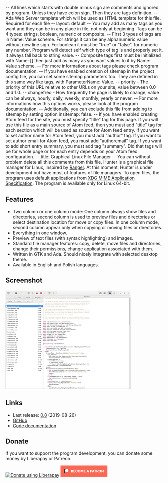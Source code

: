 -- All lines which starts with double minus sign are comments and ignored by program. Unless they have colon sign. Then they are tags definition.
-- Ada Web Server template which will be used as HTML template for this file. Required for each file
-- layout: default
-- You may add as many tags as you want and they can be in any place in file, not only at beginning. Tags can be 4 types: strings, boolean, numeric or composite.
-- First 3 types of tags are in Name: Value scheme. For strings it can be any alphanumeric value without new line sign. For boolean it must be "true" or "false", for numeric any number. Program will detect self which type of tag is and properly set it. It always fall back to string value.
-- Composite tags first must be initialized with Name: [] then just add as many as you want values to it by Name: Value scheme.
-- For more informations about tags please check program documentation.
-- If you have enabled creation of sitemap in the project config file, you can set some sitemap parameters too. They are defined in this same way like tags, with ParameterName: Value.
-- priority - The priority of this URL relative to other URLs on your site, value between 0.0 and 1.0.
-- changefreq - How frequently the page is likely to change, value can be always, hourly, daily, weekly, monthly, yearly or never.
-- For more informations how this options works, please look at the program documentation.
-- Additionally, you can exclude this file from adding to sitemap by setting option insitemap: false.
-- If you have enabled creating Atom feed for the site, you must specify "title" tag for this page. If you will use this file as a main source of Atom feed, then you must add "title" tag for each section which will be used as source for Atom feed entry. If you want to set author name for Atom feed, you must add "author" tag. If you want to set author email for Atom feed, you must add "authoremail" tag. If you want to add short entry summary, you must add tag "summary". Did that tags will be for whole page or for each entry depends on your Atom feed configuration.
-- title: Graphical Linux File Manager
-- You can without problem delete all this comments from this file.
Hunter is a graphical file manager for Linux, inspired by [Ranger](https://ranger.github.io/).
At this moment, Hunter is under development but have most of features of file
managers. To open files, the program uses default applications from
[XDG MIME Application Specification](https://specifications.freedesktop.org/mime-apps-spec/mime-apps-spec-latest.html).
The program is available only for Linux 64-bit.

## Features

- Two column or one column mode: One column always show files and directories,
  second column is used to preview files and directories or select destination
  location for move or copy files. In one column mode, second column appear
  only when copying or moving files or directories.
- Everything in one window.
- Preview of text files (with syntax highlighting) and images.
- Standard file manager features: copy, delete, move files and directories,
  change their permissions, change application associated with them.
- Written in GTK and Ada. Should nicely integrate with selected desktop theme.
- Available in English and Polish languages.

## Screenshot

<p><a class="image" href="assets/images/hunter.png"><img src="assets/images/hunter.png" width="400" class="center"></a></p>

## Links

- Last release: [0.8](https://github.com/thindil/hunter/releases/tag/0.8)
  (2019-08-26)
- [GitHub](https://github.com/thindil/hunter)
- [Code documentation](docs/code/index.html)


## Donate

If you want to support the program development, you can donate some money by
Liberapay or Patreon.

<a href="https://liberapay.com/thindil" class="image"><img alt="Donate using Liberapay" src="https://liberapay.com/assets/widgets/donate.svg"></a> <a href="https://www.patreon.com/thindil" class="image"><img alt="Become a Patron!" src="assets/images/patreon.png" width="150"></a>
